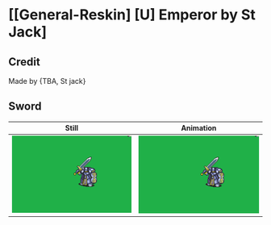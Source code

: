 # [\[General-Reskin\] \[U\] Emperor by St Jack]

## Credit

Made by {TBA, St jack}
	
## Sword

| Still | Animation |
| :---: | :-------: |
| ![Sword still](./Sword_000.png) | ![Sword animation](./Sword.gif) |
